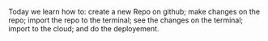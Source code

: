 Today we learn how to:
create a new Repo on github;
make changes on the repo;
import the repo to the terminal;
see the changes on the terminal;
import to the cloud;
and do the deployement.
